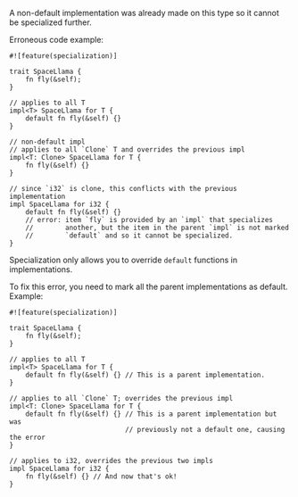 A non-default implementation was already made on this type so it cannot be
specialized further.

Erroneous code example:

```compile_fail,E0520
#![feature(specialization)]

trait SpaceLlama {
    fn fly(&self);
}

// applies to all T
impl<T> SpaceLlama for T {
    default fn fly(&self) {}
}

// non-default impl
// applies to all `Clone` T and overrides the previous impl
impl<T: Clone> SpaceLlama for T {
    fn fly(&self) {}
}

// since `i32` is clone, this conflicts with the previous implementation
impl SpaceLlama for i32 {
    default fn fly(&self) {}
    // error: item `fly` is provided by an `impl` that specializes
    //        another, but the item in the parent `impl` is not marked
    //        `default` and so it cannot be specialized.
}
```

Specialization only allows you to override `default` functions in
implementations.

To fix this error, you need to mark all the parent implementations as default.
Example:

```
#![feature(specialization)]

trait SpaceLlama {
    fn fly(&self);
}

// applies to all T
impl<T> SpaceLlama for T {
    default fn fly(&self) {} // This is a parent implementation.
}

// applies to all `Clone` T; overrides the previous impl
impl<T: Clone> SpaceLlama for T {
    default fn fly(&self) {} // This is a parent implementation but was
                             // previously not a default one, causing the error
}

// applies to i32, overrides the previous two impls
impl SpaceLlama for i32 {
    fn fly(&self) {} // And now that's ok!
}
```

